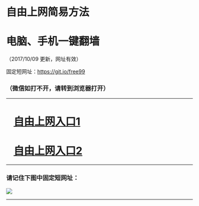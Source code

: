 ﻿# 自由上网简易方法

# 电脑、手机一键翻墙

（2017/10/09 更新，网址有效）

固定短网址：https://git.io/free99

### （微信如打不开，请转到浏览器打开）


***





# &nbsp;&nbsp; <a href="http://ft3007726382.fwq-tz-1001.info/fwqtz01.html?t=100900122632 " target="_blank">自由上网入口1</a>
# &nbsp;&nbsp; <a href="http://ft59686016.fwq-tz-1002.info/fwqtz02.html?t=100900126520 " target="_blank">自由上网入口2</a>
***

### 请记住下图中固定短网址：

<img src="https://s3-us-west-2.amazonaws.com/fwq-1001/yjfq-20170905okok.png" /> 


***

